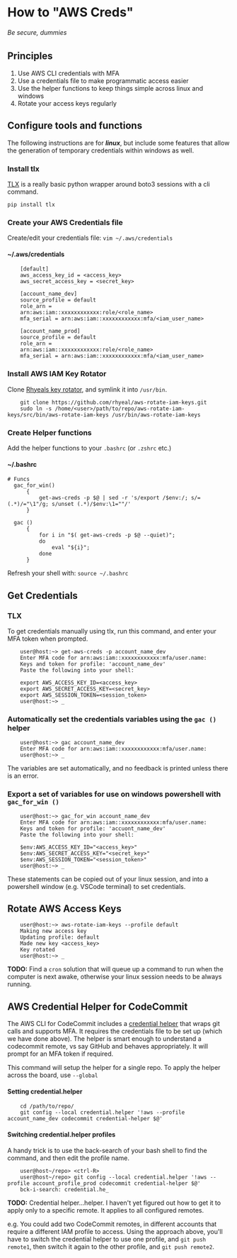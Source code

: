 # How to "AWS Creds"
###### Be secure, dummies

## Principles

1. Use AWS CLI credentials with MFA
2. Use a credentials file to make programmatic access easier
3. Use the helper functions to keep things simple across linux and windows
4. Rotate your access keys regularly


## Configure tools and functions
The following instructions are for _**linux**_, but include some features that allow the generation of temporary credentials within windows as well.


### Install tlx
[TLX](https://pypi.org/project/tlx/) is a really basic python wrapper around boto3 sessions with a cli command.

`pip install tlx`


### Create your AWS Credentials file
Create/edit your credentials file: `vim ~/.aws/credentials`


#### ~/.aws/credentials
```
    [default]
    aws_access_key_id = <access_key>
    aws_secret_access_key = <secret_key>

    [account_name_dev]
    source_profile = default
    role_arn = 
    arn:aws:iam::xxxxxxxxxxxx:role/<role_name>
    mfa_serial = arn:aws:iam::xxxxxxxxxxxx:mfa/<iam_user_name>

    [account_name_prod]
    source_profile = default
    role_arn = 
    arn:aws:iam::xxxxxxxxxxxx:role/<role_name>
    mfa_serial = arn:aws:iam::xxxxxxxxxxxx:mfa/<iam_user_name>
```

### Install AWS IAM Key Rotator
Clone [Rhyeals key rotator](https://github.com/rhyeal/aws-rotate-iam-keys), and symlink it into `/usr/bin`.
```
    git clone https://github.com/rhyeal/aws-rotate-iam-keys.git
    sudo ln -s /home/<user>/path/to/repo/aws-rotate-iam-keys/src/bin/aws-rotate-iam-keys /usr/bin/aws-rotate-iam-keys
```


### Create Helper functions
Add the helper functions to your `.bashrc` (or `.zshrc` etc.)

#### ~/.bashrc
```
# Funcs
  gac_for_win()
      {
          get-aws-creds -p $@ | sed -r 's/export /$env:/; s/=(.*)/="\1"/g; s/unset (.*)/$env:\1=""/'
      }

  gac ()
      {
          for i in "$( get-aws-creds -p $@ --quiet)";
          do
              eval "${i}";
          done
      }
```
Refresh your shell with: `source ~/.bashrc`


## Get Credentials
### TLX
To get credentials manually using tlx, run this command, and enter your MFA token when prompted.
```
    user@host:~> get-aws-creds -p account_name_dev
    Enter MFA code for arn:aws:iam::xxxxxxxxxxxx:mfa/user.name:
    Keys and token for profile: 'account_name_dev'
    Paste the following into your shell:

    export AWS_ACCESS_KEY_ID=<access_key>
    export AWS_SECRET_ACCESS_KEY=<secret_key>
    export AWS_SESSION_TOKEN=<session_token>
    user@host:~> _
```

### Automatically set the credentials variables using the `gac ()` helper
```
    user@host:~> gac account_name_dev
    Enter MFA code for arn:aws:iam::xxxxxxxxxxxx:mfa/user.name:
    user@host:~> _
```
The variables are set automatically, and no feedback is printed unless there is an error.

### Export a set of variables for use on windows powershell with `gac_for_win ()`
```
    user@host:~> gac_for_win account_name_dev
    Enter MFA code for arn:aws:iam::xxxxxxxxxxxx:mfa/user.name:
    Keys and token for profile: 'accuont_name_dev'
    Paste the following into your shell:

    $env:AWS_ACCESS_KEY_ID="<access_key>" 
    $env:AWS_SECRET_ACCESS_KEY="<secret_key>" 
    $env:AWS_SESSION_TOKEN="<session_token>"
    user@host:~> _
```
These statements can be copied out of your linux session, and into a powershell window (e.g. VSCode terminal) to set credentials.

## Rotate AWS Access Keys
```
    user@host:~> aws-rotate-iam-keys --profile default
    Making new access key
    Updating profile: default
    Made new key <access_key>
    Key rotated
    user@host:~> _
```
**TODO:** Find a `cron` solution that will queue up a command to run when the computer is next awake, otherwise your linux session needs to be always running.


## AWS Credential Helper for CodeCommit
The AWS CLI for CodeCommit includes a [credential helper](https://docs.aws.amazon.com/codecommit/latest/userguide/setting-up-https-unixes.html) that wraps git calls and supports MFA. It requires the credentials file to be set up (which we have done above). The helper is smart enough to understand a codecommit remote, vs say GitHub and behaves appropriately.
It will prompt for an MFA token if required.

This command will setup the helper for a single repo. To apply the helper across the board, use `--global`

#### Setting credential.helper
```
    cd /path/to/repo/
    git config --local credential.helper '!aws --profile account_name_dev codecommit credential-helper $@'
```

#### Switching credential.helper profiles
A handy trick is to use the back-search of your bash shell to find the command, and then edit the profile name.
```
    user@host~/repo> <ctrl-R>
    user@host~/repo> git config --local credential.helper '!aws --profile account_profile_prod codecommit credential-helper $@'
    bck-i-search: credential.he_
```

**TODO:** Credential helper...helper. I haven't yet figured out how to get it to apply only to a specific remote. It applies to all configured remotes.

e.g. You could add two CodeCommit remotes, in different accounts that require a different IAM profile to access. Using the approach above, you'll have to switch the credential helper to use one profile, and `git push remote1`, then switch it again to the other profile, and `git push remote2`.
